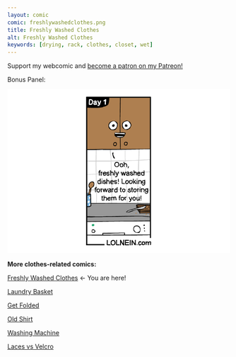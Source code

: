 ```yaml
---
layout: comic
comic: freshlywashedclothes.png
title: Freshly Washed Clothes
alt: Freshly Washed Clothes
keywords: [drying, rack, clothes, closet, wet]
---
```


Support my webcomic and [become a patron on my Patreon!](https://www.patreon.com/lolnein)

Bonus Panel:

![Freshly Washed Clothes Bonus Panel](/images/freshlywashedclothes_bonus.png)


__More clothes-related comics:__

[Freshly Washed Clothes](https://lolnein.com/2017/09/20/freshlywashedclothes/) <- You are here!

[Laundry Basket](https://lolnein.com/2019/04/26/laundrybasket/)

[Get Folded](https://lolnein.com/2020/02/12/getfolded)

[Old Shirt](https://lolnein.com/2020/02/25/oldshirt/)

[Washing Machine](https://lolnein.com/2020/02/26/washingmachine/)

[Laces vs Velcro](http://lolnein.com/2016/07/28/lacesvsvelcro/)